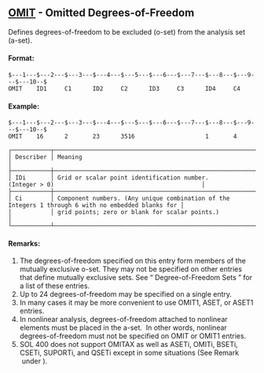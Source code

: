 ## [OMIT](https://help.hexagonmi.com/bundle/MSC_Nastran_2022.4/page/Nastran_Combined_Book/qrg/bulkno/TOC.OMIT.xhtml) - Omitted Degrees-of-Freedom

Defines degrees-of-freedom to be excluded (o-set) from the analysis set (a-set).

#### Format:

```nastran
$---1---$---2---$---3---$---4---$---5---$---6---$---7---$---8---$---9---$---10--$
OMIT    ID1     C1      ID2     C2      ID3     C3      ID4     C4              
```

#### Example:

```nastran
$---1---$---2---$---3---$---4---$---5---$---6---$---7---$---8---$---9---$---10--$
OMIT    16      2       23      3516                    1       4               
```

```text
┌───────────┬────────────────────────────────────────────────────────────────────────────────────────────────────┐
│ Describer │ Meaning                                                                                            │
├───────────┼────────────────────────────────────────────────────────────────────────────────────────────────────┤
│ IDi       │ Grid or scalar point identification number. (Integer > 0)                                          │
├───────────┼────────────────────────────────────────────────────────────────────────────────────────────────────┤
│ Ci        │ Component numbers. (Any unique combination of the Integers 1 through 6 with no embedded blanks for │
│           │ grid points; zero or blank for scalar points.)                                                     │
└───────────┴────────────────────────────────────────────────────────────────────────────────────────────────────┘
```

#### Remarks:

1. The degrees-of-freedom specified on this entry form members of the mutually exclusive o-set. They may not be specified on other entries that define mutually exclusive sets. See “ Degree-of-Freedom Sets ” for a list of these entries.
2. Up to 24 degrees-of-freedom may be specified on a single entry.
3. In many cases it may be more convenient to use OMIT1, ASET, or ASET1 entries.
4. In nonlinear analysis, degrees-of-freedom attached to nonlinear elements must be placed in the a-set.  In other words, nonlinear degrees-of-freedom must not be specified on OMIT or OMIT1 entries.
5. SOL 400 does not support OMITAX as well as ASETi, OMITi, BSETi, CSETi, SUPORTi, and QSETi except in some situations (See Remark   under  ).
